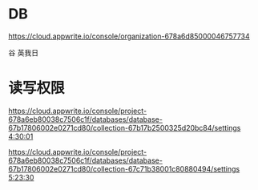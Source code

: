 # DB

https://cloud.appwrite.io/console/organization-678a6d85000046757734

谷
英我日

# 读写权限

https://cloud.appwrite.io/console/project-678a6eb80038c7506c1f/databases/database-67b17806002e0271cd80/collection-67b17b2500325d20bc84/settings
[4:30:01](https://www.youtube.com/watch?v=Av9C7xlV0fA)

https://cloud.appwrite.io/console/project-678a6eb80038c7506c1f/databases/database-67b17806002e0271cd80/collection-67c71b38001c80880494/settings
[5:23:30](https://www.youtube.com/watch?v=Av9C7xlV0fA)
